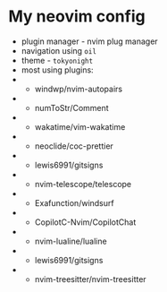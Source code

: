 # My neovim config

- plugin manager - nvim plug manager
- navigation using `oil`
- theme - `tokyonight`
- most using plugins:
- - windwp/nvim-autopairs
- - numToStr/Comment
- - wakatime/vim-wakatime
- - neoclide/coc-prettier
- - lewis6991/gitsigns
- - nvim-telescope/telescope
- - Exafunction/windsurf
- - CopilotC-Nvim/CopilotChat
- - nvim-lualine/lualine
- - lewis6991/gitsigns
- - nvim-treesitter/nvim-treesitter
